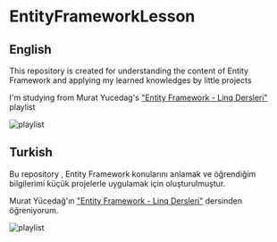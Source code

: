 # EntityFrameworkLesson

## English 

This repository is created for understanding the content of Entity Framework and applying my learned knowledges by little projects 

I'm studying from Murat Yucedag's 
["Entity Framework - Linq Dersleri"]("https://www.youtube.com/playlist?list=PLKnjBHu2xXNNiAXIaoH9rau4IQ95b6RYu")
playlist

![playlist](https://user-images.githubusercontent.com/74562862/117337447-0a90d480-aea6-11eb-89c0-9f79988cc252.jpg)

## Turkish 
Bu repository , Entity Framework konularını anlamak ve öğrendiğim bilgilerimi küçük projelerle uygulamak için oluşturulmuştur.

Murat Yücedağ'ın ["Entity Framework - Linq Dersleri"]("https://www.youtube.com/playlist?list=PLKnjBHu2xXNNiAXIaoH9rau4IQ95b6RYu")
dersinden öğreniyorum.

![playlist](https://user-images.githubusercontent.com/74562862/117337447-0a90d480-aea6-11eb-89c0-9f79988cc252.jpg)

